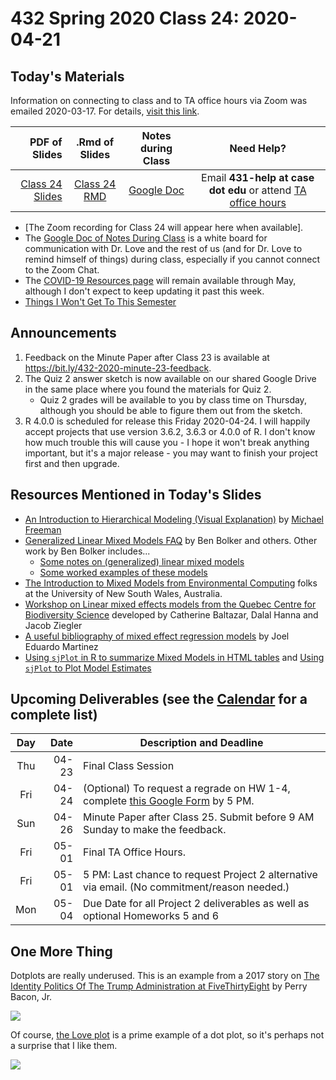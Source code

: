 # 432 Spring 2020 Class 24: 2020-04-21

## Today's Materials

Information on connecting to class and to TA office hours via Zoom was emailed 2020-03-17. For details, [visit this link](https://github.com/THOMASELOVE/2020-432/blob/master/zoom.md). 

PDF of Slides | .Rmd of Slides | Notes during Class | Need Help? 
------------: | :------------------: | :---------------------------: | :------------------------:
[Class 24 Slides](https://github.com/THOMASELOVE/2020-432/blob/master/classes/class24/432_2020_slides24.pdf) | [Class 24 RMD](https://github.com/THOMASELOVE/2020-432/blob/master/classes/class24/432_2020_slides24.Rmd) | [Google Doc](https://docs.google.com/document/d/1VpnXK654mVLJKMnbxMyhvLSEaOwyZhO2itaMf1a3N4U/edit?usp=sharing) | Email **431-help at case dot edu** or attend [TA office hours](https://github.com/THOMASELOVE/2020-432/blob/master/calendar.md#ta-office-hours)

- [The Zoom recording for Class 24 will appear here when available].
- The [Google Doc of Notes During Class](https://docs.google.com/document/d/1VpnXK654mVLJKMnbxMyhvLSEaOwyZhO2itaMf1a3N4U/edit?usp=sharing) is a white board for communication with Dr. Love and the rest of us (and for Dr. Love to remind himself of things) during class, especially if you cannot connect to the Zoom Chat.
- The [COVID-19 Resources page](https://github.com/THOMASELOVE/2020-432/blob/master/covid19resources.md) will remain available through May, although I don't expect to keep updating it past this week.
- [Things I Won't Get To This Semester](https://github.com/THOMASELOVE/2020-432/blob/master/not_this_semester.md)

## Announcements

1. Feedback on the Minute Paper after Class 23 is available at https://bit.ly/432-2020-minute-23-feedback.
2. The Quiz 2 answer sketch is now available on our shared Google Drive in the same place where you found the materials for Quiz 2.
    - Quiz 2 grades will be available to you by class time on Thursday, although you should be able to figure them out from the sketch.
4. R 4.0.0 is scheduled for release this Friday 2020-04-24. I will happily accept projects that use version 3.6.2, 3.6.3 or 4.0.0 of R. I don't know how much trouble this will cause you - I hope it won't break anything important, but it's a major release - you may want to finish your project first and then upgrade.

## Resources Mentioned in Today's Slides

- [An Introduction to Hierarchical Modeling (Visual Explanation)](http://mfviz.com/hierarchical-models/) by [Michael Freeman](http://mfviz.com/)
- [Generalized Linear Mixed Models FAQ](https://bbolker.github.io/mixedmodels-misc/glmmFAQ.html) by Ben Bolker and others. Other work by Ben Bolker includes...
    - [Some notes on (generalized) linear mixed models](https://bbolker.github.io/morelia_2018/notes/glmm.html)
    - [Some worked examples of these models](https://bbolker.github.io/mixedmodels-misc/ecostats_chap.html)
- [The Introduction to Mixed Models from Environmental Computing](http://environmentalcomputing.net/mixed-models/) folks at the University of New South Wales, Australia.
- [Workshop on Linear mixed effects models from the Quebec Centre for Biodiversity Science](https://wiki.qcbs.ca/r_workshop6) developed by Catherine Baltazar, Dalal Hanna and Jacob Ziegler
- [A useful bibliography of mixed effect regression models](https://joelemartinez.com/2015/07/14/mixed-effect-models/) by Joel Eduardo Martinez
- [Using `sjPlot` in R to summarize Mixed Models in HTML tables](https://strengejacke.github.io/sjPlot/articles/tab_mixed.html) and [Using `sjPlot` to Plot Model Estimates](https://strengejacke.github.io/sjPlot/articles/plot_model_estimates.html)

## Upcoming Deliverables (see the [Calendar](https://github.com/THOMASELOVE/2020-432/blob/master/calendar.md) for a complete list)

Day | Date  | Description and Deadline
:--: | ----: | ----------------------------------------------------------------------------------------------
Thu | 04-23 | Final Class Session
Fri | 04-24 | (Optional) To request a regrade on HW 1-4, complete [this Google Form](http://bit.ly/432-2020-homework-regrade-requests) by 5 PM.
Sun | 04-26 | Minute Paper after Class 25. Submit before 9 AM Sunday to make the feedback.
Fri | 05-01 | Final TA Office Hours. 
Fri | 05-01 | 5 PM: Last chance to request Project 2 alternative via email. (No commitment/reason needed.)
Mon | 05-04 | Due Date for all Project 2 deliverables as well as optional Homeworks 5 and 6

## One More Thing

Dotplots are really underused. This is an example from a 2017 story on [The Identity Politics Of The Trump Administration at FiveThirtyEight](https://fivethirtyeight.com/features/the-identity-politics-of-the-trump-administration) by Perry Bacon, Jr.

![](https://github.com/THOMASELOVE/2020-432/blob/master/classes/class24/bacon-civil-rights-0426.png)

Of course, [the Love plot](https://cran.r-project.org/web/packages/cobalt/vignettes/cobalt_A0_basic_use.html#love.plot) is a prime example of a dot plot, so it's perhaps not a surprise that I like them.

![](https://github.com/THOMASELOVE/2020-432/blob/master/classes/class24/love-plot-cobalt.png)

